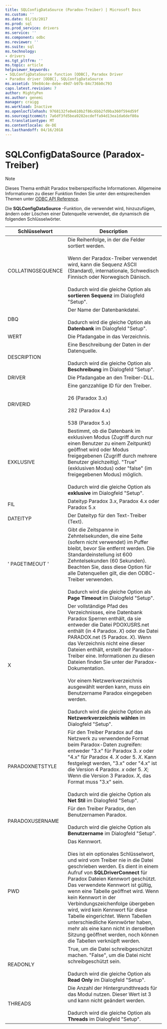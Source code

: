 ```yaml
---
title: SQLConfigDataSource (Paradox-Treiber) | Microsoft Docs
ms.custom: ''
ms.date: 01/19/2017
ms.prod: sql
ms.prod_service: drivers
ms.service: ''
ms.component: odbc
ms.reviewer: ''
ms.suite: sql
ms.technology:
- drivers
ms.tgt_pltfrm: ''
ms.topic: article
helpviewer_keywords:
- SQLConfigDataSource function [ODBC], Paradox Driver
- Paradox driver [ODBC], SQLConfigDataSource
ms.assetid: 59e84c4e-debe-49d7-b97b-84c736b0c793
caps.latest.revision: 7
author: MightyPen
ms.author: genemi
manager: craigg
ms.workload: Inactive
ms.openlocfilehash: 9768132fe0e610b2f86c6bb2fd9ba360f594d59f
ms.sourcegitcommit: 7a6df3fd5bea9282ecdeffa94d13ea1da6def80a
ms.translationtype: MT
ms.contentlocale: de-DE
ms.lasthandoff: 04/16/2018
---
```

# <a name="sqlconfigdatasource-paradox-driver"></a>SQLConfigDataSource (Paradox-Treiber)
> [!NOTE]  
>  Dieses Thema enthält Paradox treiberspezifische Informationen. Allgemeine Informationen zu dieser Funktion finden Sie unter den entsprechenden Themen unter [ODBC API Reference](../../odbc/reference/syntax/odbc-api-reference.md).  
  
 Die **SQLConfigDataSource** -Funktion, die verwendet wird, hinzuzufügen, ändern oder Löschen einer Datenquelle verwendet, die dynamisch die folgenden Schlüsselwörter.  
  
|Schlüsselwort|Description|  
|-------------|-----------------|  
|COLLATINGSEQUENCE|Die Reihenfolge, in der die Felder sortiert werden.<br /><br /> Wenn der Paradox-Treiber verwendet wird, kann die Sequenz ASCII (Standard), internationale, Schwedisch Finnisch oder Norwegisch Dänisch.<br /><br /> Dadurch wird die gleiche Option als **sortieren Sequenz** im Dialogfeld "Setup".|  
|DBQ|Der Name der Datenbankdatei.<br /><br /> Dadurch wird die gleiche Option als **Datenbank** im Dialogfeld "Setup".|  
|WERT|Die Pfadangabe in das Verzeichnis.|  
|DESCRIPTION|Eine Beschreibung der Daten in der Datenquelle.<br /><br /> Dadurch wird die gleiche Option als **Beschreibung** im Dialogfeld "Setup".|  
|DRIVER|Die Pfadangabe an den Treiber-DLL.|  
|DRIVERID|Eine ganzzahlige ID für den Treiber.<br /><br /> 26 (Paradox 3.x)<br /><br /> 282 (Paradox 4.x)<br /><br /> 538 (Paradox 5.x)|  
|EXKLUSIVE|Bestimmt, ob die Datenbank im exklusiven Modus (Zugriff durch nur einen Benutzer zu einem Zeitpunkt) geöffnet wird oder Modus freigegebenen (Zugriff durch mehrere Benutzer gleichzeitig). "True" (exklusiven Modus) oder "false" (im freigegebenen Modus) möglich.<br /><br /> Dadurch wird die gleiche Option als **exklusive** im Dialogfeld "Setup".|  
|FIL|Dateityp Paradox 3.x, Paradox 4.x oder Paradox 5.x|  
|DATEITYP|Der Dateityp für den Text-Treiber (Text).|  
|' PAGETIMEOUT '|Gibt die Zeitspanne in Zehntelsekunden, die eine Seite (sofern nicht verwendet) im Puffer bleibt, bevor Sie entfernt werden. Die Standardeinstellung ist 600 Zehntelsekunden (60 Sekunden). Beachten Sie, dass diese Option für alle Datenquellen gilt, die den ODBC-Treiber verwenden.<br /><br /> Dadurch wird die gleiche Option als **Page Timeout** im Dialogfeld "Setup".|  
|X|Der vollständige Pfad des Verzeichnisses, eine Datenbank Paradox Sperren enthält, da sie entweder die Datei PDOXUSRS.net enthält (in 4 Paradox. *X*) oder die Datei PARADOX.net (5 Paradox. *X*). Wenn das Verzeichnis nicht eine dieser Dateien enthält, erstellt der Paradox-Treiber eine. Informationen zu diesen Dateien finden Sie unter der Paradox-Dokumentation.<br /><br /> Vor einem Netzwerkverzeichnis ausgewählt werden kann, muss ein Benutzername Paradox eingegeben werden.<br /><br /> Dadurch wird die gleiche Option als **Netzwerkverzeichnis wählen** im Dialogfeld "Setup".|  
|PARADOXNETSTYLE|Für den Treiber Paradox auf das Netzwerk zu verwendende Format beim Paradox-Daten zugreifen: entweder "3.x" für Paradox 3. *x* oder "4.x" für Paradox 4. *X* oder 5. *X*. Kann festgelegt werden, "3.x" oder "4.x" ist die Version 4 Paradox. *x* oder 5. *X*; Wenn die Version 3 Paradox. *X*, das Format muss "3.x" sein.<br /><br /> Dadurch wird die gleiche Option als **Net Stil** im Dialogfeld "Setup".|  
|PARADOXUSERNAME|Für den Treiber Paradox, den Benutzernamen Paradox.<br /><br /> Dadurch wird die gleiche Option als **Benutzername** im Dialogfeld "Setup".|  
|PWD|Das Kennwort.<br /><br /> Dies ist ein optionales Schlüsselwort, und wird vom Treiber nie in die Datei geschrieben werden. Es dient in einem Aufruf von **SQLDriverConnect** für Paradox Dateien Kennwort geschützt. Das verwendete Kennwort ist gültig, wenn eine Tabelle geöffnet wird. Wenn kein Kennwort in der Verbindungszeichenfolge übergeben wird, wird kein Kennwort für diese Tabelle eingerichtet. Wenn Tabellen unterschiedliche Kennwörter haben, mehr als eine kann nicht in derselben Sitzung geöffnet werden, noch können die Tabellen verknüpft werden.|  
|READONLY|True, um die Datei schreibgeschützt machen. "False", um die Datei nicht schreibgeschützt sein.<br /><br /> Dadurch wird die gleiche Option als **Read Only** im Dialogfeld "Setup".|  
|THREADS|Die Anzahl der Hintergrundthreads für das Modul nutzen. Dieser Wert ist 3 und kann nicht geändert werden.<br /><br /> Dadurch wird die gleiche Option als **Threads** im Dialogfeld "Setup".|
